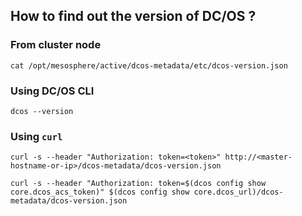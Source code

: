 ## How to find out the version of DC/OS ?

### From cluster node
```
cat /opt/mesosphere/active/dcos-metadata/etc/dcos-version.json
```

### Using DC/OS CLI
```
dcos --version 
```

### Using `curl`
```
curl -s --header "Authorization: token=<token>" http://<master-hostname-or-ip>/dcos-metadata/dcos-version.json
```

```
curl -s --header "Authorization: token=$(dcos config show core.dcos_acs_token)" $(dcos config show core.dcos_url)/dcos-metadata/dcos-version.json
```
